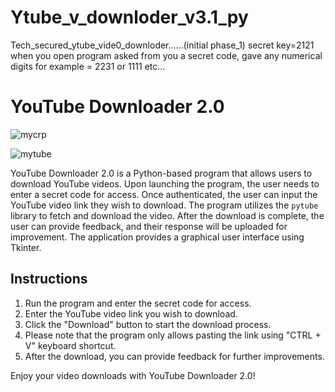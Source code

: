 # Ytube_v_downloder_v3.1_py
Tech_secured_ytube_vide0_downloder......(initial phase_1)
secret key=2121
when you open program asked from you a secret code, gave any numerical digits for example = 2231 or 1111 etc...



# YouTube Downloader 2.0
![mycrp](https://github.com/Anuragsingh2003/Ytube_v_downloder_v3.1_py/assets/117331687/608ac29c-ab5a-461f-b7dc-5ecc903f012d)

![mytube](https://github.com/Anuragsingh2003/Ytube_v_downloder_v3.1_py/assets/117331687/94ed1bc0-e323-4db4-92ce-49e6b0200027)

YouTube Downloader 2.0 is a Python-based program that allows users to download YouTube videos. Upon launching the program, the user needs to enter a secret code for access. Once authenticated, the user can input the YouTube video link they wish to download. The program utilizes the `pytube` library to fetch and download the video. After the download is complete, the user can provide feedback, and their response will be uploaded for improvement. The application provides a graphical user interface using Tkinter.

## Instructions

1. Run the program and enter the secret code for access.
2. Enter the YouTube video link you wish to download.
3. Click the "Download" button to start the download process.
4. Please note that the program only allows pasting the link using "CTRL + V" keyboard shortcut.
5. After the download, you can provide feedback for further improvements.

Enjoy your video downloads with YouTube Downloader 2.0!
